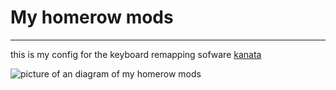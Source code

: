 # My homerow mods
---

this is my config for the keyboard remapping sofware [kanata](https://github.com/jtroo/kanata?tab=readme-ov-file)


![picture of an diagram of my homerow mods](https://imagedelivery.net/k2I_6RaKC89q9hzB9MFDMg/f558e5e4-84ea-4bdf-3cfc-a4b6e718d800/public)
